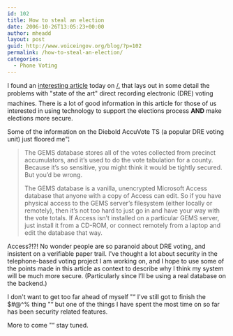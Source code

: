 ```yaml
---
id: 102
title: How to steal an election
date: 2006-10-26T13:05:23+00:00
author: mheadd
layout: post
guid: http://www.voiceingov.org/blog/?p=102
permalink: /how-to-steal-an-election/
categories:
  - Phone Voting
---
```

I found an [interesting article](http://arstechnica.com/articles/culture/evoting.ars/1) today on [/.](http://www.slashdot.org) that lays out in some detail the problems with "state of the art" direct recording electronic (DRE) voting machines. There is a lot of good information in this article for those of us interested in using technology to support the elections process **AND** make elections more secure.

Some of the information on the Diebold AccuVote TS (a popular DRE voting unit) just floored me"¦

> The GEMS database stores all of the votes collected from precinct accumulators, and it&#8217;s used to do the vote tabulation for a county. Because it&#8217;s so sensitive, you might think it would be tightly secured. But you&#8217;d be wrong.
> 
> The GEMS database is a vanilla, unencrypted Microsoft Access database that anyone with a copy of Access can edit. So if you have physical access to the GEMS server&#8217;s filesystem (either locally or remotely), then it&#8217;s not too hard to just go in and have your way with the vote totals. If Access isn&#8217;t installed on a particular GEMS server, just install it from a CD-ROM, or connect remotely from a laptop and edit the database that way.

Access?!?! No wonder people are so paranoid about DRE voting, and insistent on a verifiable paper trail. I've thought a lot about security in the telephone-based voting project I am working on, and I hope to use some of the points made in this article as context to describe why I think my system will be much more secure. (Particularly since I&#8217;ll be using a real database on the backend.)

I don't want to get too far ahead of myself "“ I've still got to finish the $#@^% thing "“ but one of the things I have spent the most time on so far has been security related features.

More to come "“ stay tuned.